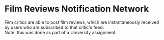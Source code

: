 # Film Reviews Notification Network  

Film critics are able to post film reviews, which are instantaneously received by users who are subscribed to that critic's feed.  
Note: this was done as part of a University assignment.
